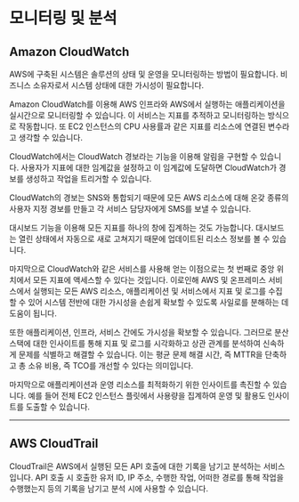 # 모니터링 및 분석

## Amazon CloudWatch

AWS에 구축된 시스템은 솔루션의 상태 및 운영을 모니터링하는 방법이 필요합니다. 비즈니스 소유자로서 시스템 상태에 대한 가시성이 필요합니다.

Amazon CloudWatch를 이용해 AWS 인프라와 AWS에서 실행하는 애플리케이션을 실시간으로 모니터링할 수 있습니다. 이 서비스는 지표를 추적하고 모니터링하는 방식으로 작동합니다. 또 EC2 인스턴스의 CPU 사용률과 같은 지표를 리소스에 연결된 변수라고 생각할 수 있습니다.

CloudWatch에서는 CloudWatch 경보라는 기능을 이용해 알림을 구현할 수 있습니다. 사용자가 지표에 대한 임계값을 설정하고 이 임계값에 도달하면 CloudWatch가 경보를 생성하고 작업을 트리거할 수 있습니다.

CloudWatch의 경보는 SNS와 통합되기 때문에 모든 AWS 리소스에 대해 온갖 종류의 사용자 지정 경보를 만들고 각 서비스 담당자에게 SMS를 보낼 수 있습니다.

대시보드 기능을 이용해 모든 지표를 하나의 창에 집계하는 것도 가능합니다. 대시보드는 열린 상태에서 자동으로 새로 고쳐지기 때문에 업데이트된 리소스 정보를 볼 수 있습니다.

마지막으로 CloudWatch와 같은 서비스를 사용해 얻는 이점으로는 첫 번째로 중앙 위치에서 모든 지표에 액세스할 수 있다는 것입니다. 이로인해 AWS 및 온프레미스 서비스에서 실행되는 모든 AWS 리소스, 애플리케이션 및 서비스에서 지표 및 로그를 수집할 수 있어 시스템 전반에 대한 가시성을 손쉽게 확보할 수 있도록 사일로를 분해하는 데 도움이 됩니다.

또한 애플리케이션, 인프라, 서비스 간에도 가시성을 확보할 수 있습니다. 그러므로 분산 스택에 대한 인사이트를 통해 지표 및 로그를 시각화하고 상관 관계를 분석하여 신속하게 문제를 식별하고 해결할 수 있습니다. 이는 평균 문제 해결 시간, 즉 MTTR을 단축하고 총 소유 비용, 즉 TCO를 개선할 수 있다는 의미입니다.

마지막으로 애플리케이션과 운영 리소스를 최적화하기 위한 인사이트를 촉진할 수 있습니다. 예를 들어 전체 EC2 인스턴스 플릿에서 사용량을 집계하여 운영 및 활용도 인사이트를 도출할 수 있습니다.

---

## AWS CloudTrail

CloudTrail은 AWS에서 실행된 모든 API 호출에 대한 기록을 남기고 분석하는 서비스입니다. API 호출 시 호출한 유저 ID, IP 주소, 수행한 작업, 어떠한 경로를 통해 작업을 수행했는지 등의 기록을 남기고 분석 시에 사용할 수 있습니다.
